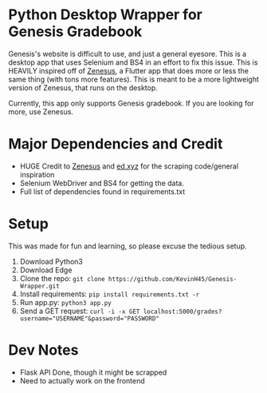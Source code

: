 # Python Desktop Wrapper for Genesis Gradebook

Genesis's website is difficult to use, and just a general eyesore. This is a desktop app that uses Selenium and BS4 in
an effort to fix this issue. This is HEAVILY inspired off of [Zenesus](https://github.com/Zenesus), a Flutter app that does more or less the same thing
(with tons more features). This is meant to be a more lightweight version of Zenesus, that runs on the desktop.

Currently, this app only supports Genesis gradebook. If you are looking for more, use Zenesus.

# Major Dependencies and Credit

- HUGE Credit to [Zenesus](https://github.com/Zenesus) and [ed.xyz](https://github.com/EDED2314) for the scraping code/general inspiration
- Selenium WebDriver and BS4 for getting the data.
- Full list of dependencies found in requirements.txt

# Setup

This was made for fun and learning, so please excuse the tedious setup.

1. Download Python3
2. Download Edge
3. Clone the repo: ```git clone https://github.com/KevinH45/Genesis-Wrapper.git```
4. Install requirements: ```pip install requirements.txt -r```
5. Run app.py: ```python3 app.py```
6. Send a GET request: ```curl -i -x GET localhost:5000/grades?username="USERNAME"&password="PASSWORD"```



# Dev Notes
- Flask API Done, though it might be scrapped
- Need to actually work on the frontend
